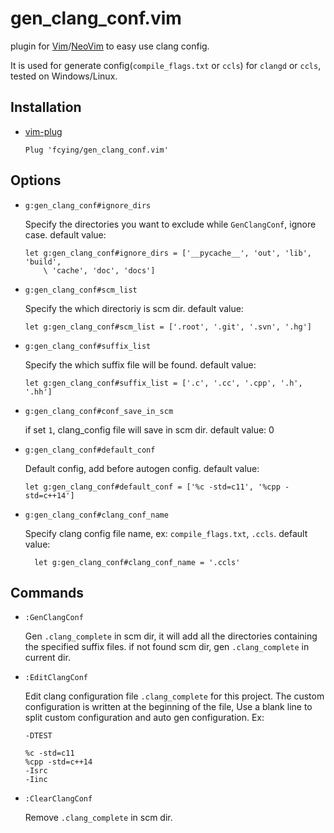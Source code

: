 # gen_clang_conf.vim

plugin for [Vim](https://github.com/vim/vim)/[NeoVim](https://github.com/neovim/neovim) to easy use clang config.</br>

It is used for generate config(`compile_flags.txt` or `ccls`) for `clangd` or `ccls`, tested on Windows/Linux. </br>

## Installation
* [vim-plug](https://github.com/junegunn/vim-plug)

    `Plug 'fcying/gen_clang_conf.vim'`

## Options
* `g:gen_clang_conf#ignore_dirs`

    Specify the directories you want to exclude while `GenClangConf`, ignore case.
    default value:
    ```vim
    let g:gen_clang_conf#ignore_dirs = ['__pycache__', 'out', 'lib', 'build',
        \ 'cache', 'doc', 'docs']
    ```


* `g:gen_clang_conf#scm_list`

    Specify the which directoriy is scm dir.
    default value:
    ```vim
    let g:gen_clang_conf#scm_list = ['.root', '.git', '.svn', '.hg']
    ```


* `g:gen_clang_conf#suffix_list`

    Specify the which suffix file will be found.
    default value:
    ```vim
    let g:gen_clang_conf#suffix_list = ['.c', '.cc', '.cpp', '.h', '.hh']
    ```


* `g:gen_clang_conf#conf_save_in_scm`

    if set `1`, clang_config file will save in scm dir.
    default value: 0


* `g:gen_clang_conf#default_conf`

    Default config, add before autogen config.
    default value:
    ```vim
    let g:gen_clang_conf#default_conf = ['%c -std=c11', '%cpp -std=c++14']
    ```


* `g:gen_clang_conf#clang_conf_name`

    Specify clang config file name, ex: `compile_flags.txt`, `.ccls`.
    default value: 
    ```vim
      let g:gen_clang_conf#clang_conf_name = '.ccls'
    ```


## Commands
* `:GenClangConf`

    Gen `.clang_complete` in scm dir, it will add all the directories
    containing the specified suffix files.
    if not found scm dir, gen `.clang_complete` in current dir.

* `:EditClangConf`

    Edit clang configuration file `.clang_complete` for this project.
    The custom configuration is written at the beginning of the file,
    Use a blank line to split custom configuration and auto gen configuration.
    Ex:
    ```
    -DTEST

    %c -std=c11
    %cpp -std=c++14
    -Isrc
    -Iinc
    ```

* `:ClearClangConf`

    Remove `.clang_complete` in scm dir.
